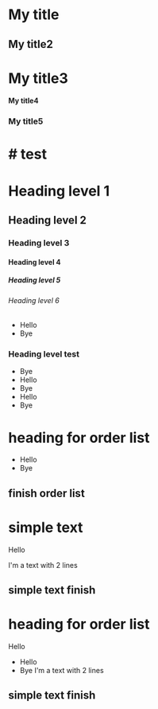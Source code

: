 # My title

## My title2

# My title3

#### My title4

### My title5

# # test

# Heading level 1

## Heading level 2

### Heading level 3

#### Heading level 4

##### Heading level 5

###### Heading level 6

- Hello
- Bye

### Heading level test

- Bye
- Hello
- Bye
- Hello
- Bye

# heading for order list

* Hello
* Bye

## finish order list

# simple text

Hello

I'm a text
with 2 lines

            

## simple text finish

# heading for order list

Hello
* Hello
* Bye
I'm a text
with 2 lines

            

## simple text finish
